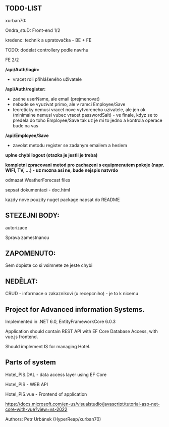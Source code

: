 ## TODO-LIST

xurban70:

Ondra_stuD: Front-end 1/2

kredenc: technik a upratovačka - BE + FE

TODO: dodelat controllery podle navrhu

FE 2/2

**/api/Auth/login:**
- vracet roli přihlášeného uživatele

**/api/Auth/register:**
- zadne userName, ale email (prejmenovat)
- nebude se vyuzivat primo, ale v ramci Employee/Save
- teoreticky nemusi vracet nove vytvoreneho uzivatele, ale jen ok (minimalne nemusi vubec vracet passwordSalt) - ve finale, kdyz se to predela do toho Employee/Save tak uz je mi to jedno a kontrola operace bude na vas

**/api/Employee/Save**
- zavolat metodu register se zadanym emailem a heslem

**uplne chybi logout (otazka je jestli je treba)**

**kompletni zpracovani metod pro zachazeni s equipmenutem pokoje (napr. WIFI, TV, ...) - uz mozna asi ne, bude nejspis natvrdo**





odmazat WeatherForecast files

sepsat dokumentaci - doc.html

kazdy nove pouzity nuget package napsat do README


## STEZEJNI BODY:
 autorizace

 Sprava zamestnancu

## ZAPOMENUTO:
Sem dopiste co si vsimnete ze jeste chybi

## NEDĚLAT:
CRUD - informace o zakaznikovi (u recepcniho) - je to k nicemu


## Project for Advanced information Systems.

Implemented in .NET 6.0, EntityFrameworkCore 6.0.3

Application should contain REST API with EF Core Database Access, with vue.js frontend.

Should implement IS for managing Hotel.

## Parts of system

Hotel_PIS.DAL	- data access layer using EF Core

Hotel_PIS		- WEB API

Hotel_PIS.vue	- Frontend of application

https://docs.microsoft.com/en-us/visualstudio/javascript/tutorial-asp-net-core-with-vue?view=vs-2022

Authors: Petr Urbánek (HyperReap/xurban70)
